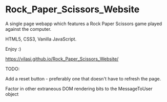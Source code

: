 # Rock_Paper_Scissors_Website

A single page webapp which features a Rock Paper Scissors game played against the computer.

HTML5, CSS3, Vanilla JavaScript.

Enjoy :)

https://vilasi.github.io/Rock_Paper_Scissors_Website/

TODO:

Add a reset button - preferably one that doesn't have to refresh the page.

Factor in other extraneous DOM rendering bits to the MessageToUser object
